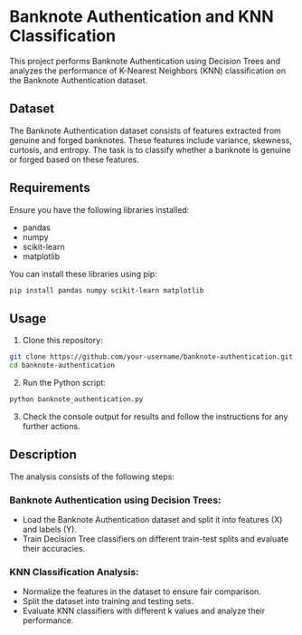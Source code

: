 # Banknote Authentication and KNN Classification

This project performs Banknote Authentication using Decision Trees and analyzes the performance of K-Nearest Neighbors (KNN) classification on the Banknote Authentication dataset.

## Dataset

The Banknote Authentication dataset consists of features extracted from genuine and forged banknotes. These features include variance, skewness, curtosis, and entropy. The task is to classify whether a banknote is genuine or forged based on these features.

## Requirements

Ensure you have the following libraries installed:

- pandas
- numpy
- scikit-learn
- matplotlib

You can install these libraries using pip:

```bash
pip install pandas numpy scikit-learn matplotlib
```

## Usage

1. Clone this repository:

```bash
git clone https://github.com/your-username/banknote-authentication.git
cd banknote-authentication
```

2. Run the Python script:

```bash
python banknote_authentication.py
```

3. Check the console output for results and follow the instructions for any further actions.

## Description

The analysis consists of the following steps:

### Banknote Authentication using Decision Trees:

- Load the Banknote Authentication dataset and split it into features (X) and labels (Y).
- Train Decision Tree classifiers on different train-test splits and evaluate their accuracies.

### KNN Classification Analysis:

- Normalize the features in the dataset to ensure fair comparison.
- Split the dataset into training and testing sets.
- Evaluate KNN classifiers with different k values and analyze their performance.


